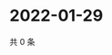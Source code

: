 # 2022-01-29

共 0 条

<!-- BEGIN WEIBO -->
<!-- 最后更新时间 Sat Jan 29 2022 17:11:14 GMT+0800 (China Standard Time) -->

<!-- END WEIBO -->

